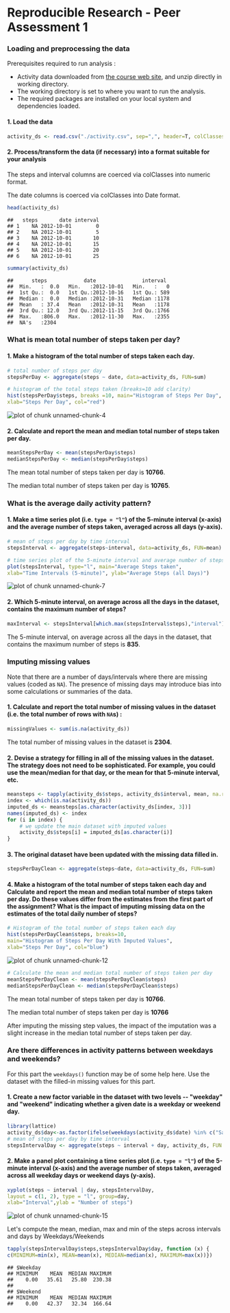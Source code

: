 Reproducible Research - Peer Assessment 1
========================================================

### Loading and preprocessing the data

Prerequisites required to run analysis :

* Activity data downloaded from [the course web site](https://d396qusza40orc.cloudfront.net/repdata%2Fdata%2Factivity.zip), and unzip directly in working directory. 
* The working directory is set to where you want to run the analysis.
* The required packages are installed on your local system and dependencies loaded.

#### 1. Load the data 


```r
activity_ds <- read.csv("./activity.csv", sep=",", header=T, colClasses=c("numeric", "Date", "numeric"))
```

#### 2. Process/transform the data (if necessary) into a format suitable for your analysis

The steps and interval columns are coerced via colClasses into numeric format.

The date columns is coerced via colClasses into Date format.


```r
head(activity_ds)
```

```
##   steps       date interval
## 1    NA 2012-10-01        0
## 2    NA 2012-10-01        5
## 3    NA 2012-10-01       10
## 4    NA 2012-10-01       15
## 5    NA 2012-10-01       20
## 6    NA 2012-10-01       25
```

```r
summary(activity_ds)
```

```
##      steps            date               interval   
##  Min.   :  0.0   Min.   :2012-10-01   Min.   :   0  
##  1st Qu.:  0.0   1st Qu.:2012-10-16   1st Qu.: 589  
##  Median :  0.0   Median :2012-10-31   Median :1178  
##  Mean   : 37.4   Mean   :2012-10-31   Mean   :1178  
##  3rd Qu.: 12.0   3rd Qu.:2012-11-15   3rd Qu.:1766  
##  Max.   :806.0   Max.   :2012-11-30   Max.   :2355  
##  NA's   :2304
```

### What is mean total number of steps taken per day?

#### 1. Make a histogram of the total number of steps taken each day.


```r
# total number of steps per day
stepsPerDay <- aggregate(steps ~ date, data=activity_ds, FUN=sum)
```


```r
# histogram of the total steps taken (breaks=10 add clarity)
hist(stepsPerDay$steps, breaks =10, main="Histogram of Steps Per Day",
xlab="Steps Per Day", col="red")
```

![plot of chunk unnamed-chunk-4](figure/unnamed-chunk-4.png) 

#### 2. Calculate and report the **mean** and **median** total number of steps taken per day.


```r
meanStepsPerDay <- mean(stepsPerDay$steps)
medianStepsPerDay <- median(stepsPerDay$steps)
```
The mean total number of steps taken per day is **10766**.

The median total number of steps taken per day is **10765**.


### What is the average daily activity pattern?

#### 1. Make a time series plot (i.e. `type = "l"`) of the 5-minute interval (x-axis) and the average number of steps taken, averaged across all days (y-axis).


```r
# mean of steps per day by time interval
stepsInterval <- aggregate(steps~interval, data=activity_ds, FUN=mean)
```

```r
# time series plot of the 5-minute interval and average number of steps taken
plot(stepsInterval, type="l", main="Average Steps taken",
xlab="Time Intervals (5-minute)", ylab="Average Steps (all Days)")
```

![plot of chunk unnamed-chunk-7](figure/unnamed-chunk-7.png) 

#### 2. Which 5-minute interval, on average across all the days in the dataset, contains the maximum number of steps?


```r
maxInterval <- stepsInterval[which.max(stepsInterval$steps),"interval"]
```
The 5-minute interval, on average across all the days in the dataset, that contains the maximum number of steps is **835**.


### Imputing missing values

Note that there are a number of days/intervals where there are missing
values (coded as `NA`). The presence of missing days may introduce
bias into some calculations or summaries of the data.

#### 1. Calculate and report the total number of missing values in the dataset (i.e. the total number of rows with `NA`s) :

```r
missingValues <- sum(is.na(activity_ds))
```
The total number of missing values in the dataset is **2304**.

#### 2. Devise a strategy for filling in all of the missing values in the dataset. The strategy does not need to be sophisticated. For example, you could use the mean/median for that day, or the mean for that 5-minute interval, etc.


```r
meansteps <- tapply(activity_ds$steps, activity_ds$interval, mean, na.rm=TRUE)
index <- which(is.na(activity_ds))
imputed_ds <- meansteps[as.character(activity_ds[index, 3])]
names(imputed_ds) <- index
for (i in index) {
    # we update the main dataset with imputed values
    activity_ds$steps[i] = imputed_ds[as.character(i)]
}
```

#### 3. The original dataset have been updated with the missing data filled in.


```r
stepsPerDayClean <- aggregate(steps~date, data=activity_ds, FUN=sum)
```

#### 4. Make a histogram of the total number of steps taken each day and Calculate and report the **mean** and **median** total number of steps taken per day. Do these values differ from the estimates from the first part of the assignment? What is the impact of imputing missing data on the estimates of the total daily number of steps?


```r
# Histogram of the total number of steps taken each day
hist(stepsPerDayClean$steps, breaks=10,
main="Histogram of Steps Per Day With Imputed Values",
xlab="Steps Per Day", col="blue")
```

![plot of chunk unnamed-chunk-12](figure/unnamed-chunk-12.png) 

```r
# Calculate the mean and median total number of steps taken per day
meanStepsPerDayClean <- mean(stepsPerDayClean$steps)
medianStepsPerDayClean <- median(stepsPerDayClean$steps)
```
The mean total number of steps taken per day is **10766**.

The median total number of steps taken per day is **10766**

After imputing the missing step values, the impact of the imputation was a slight increase in the median total number of steps taken per day.

### Are there differences in activity patterns between weekdays and weekends?

For this part the `weekdays()` function may be of some help here. Use
the dataset with the filled-in missing values for this part.

#### 1. Create a new factor variable in the dataset with two levels -- "weekday" and "weekend" indicating whether a given date is a weekday or weekend day.


```r
library(lattice)
activity_ds$day<-as.factor(ifelse(weekdays(activity_ds$date) %in% c("Saturday","Sunday"),"Weekend","Weekday"))
# mean of steps per day by time interval
stepsIntervalDay <- aggregate(steps ~ interval + day, activity_ds, FUN = mean)
```

#### 2. Make a panel plot containing a time series plot (i.e. `type = "l"`) of the 5-minute interval (x-axis) and the average number of steps taken, averaged across all weekday days or weekend days (y-axis).


```r
xyplot(steps ~ interval | day, stepsIntervalDay, 
layout = c(1, 2), type = "l", group=day, 
xlab="Interval",ylab = "Number of steps")
```

![plot of chunk unnamed-chunk-15](figure/unnamed-chunk-15.png) 

Let's compute the mean, median, max and min of the steps across intervals and days by Weekdays/Weekends

```r
tapply(stepsIntervalDay$steps,stepsIntervalDay$day, function (x) { 
c(MINIMUM=min(x), MEAN=mean(x), MEDIAN=median(x), MAXIMUM=max(x))})
```

```
## $Weekday
## MINIMUM    MEAN  MEDIAN MAXIMUM 
##    0.00   35.61   25.80  230.38 
## 
## $Weekend
## MINIMUM    MEAN  MEDIAN MAXIMUM 
##    0.00   42.37   32.34  166.64
```

